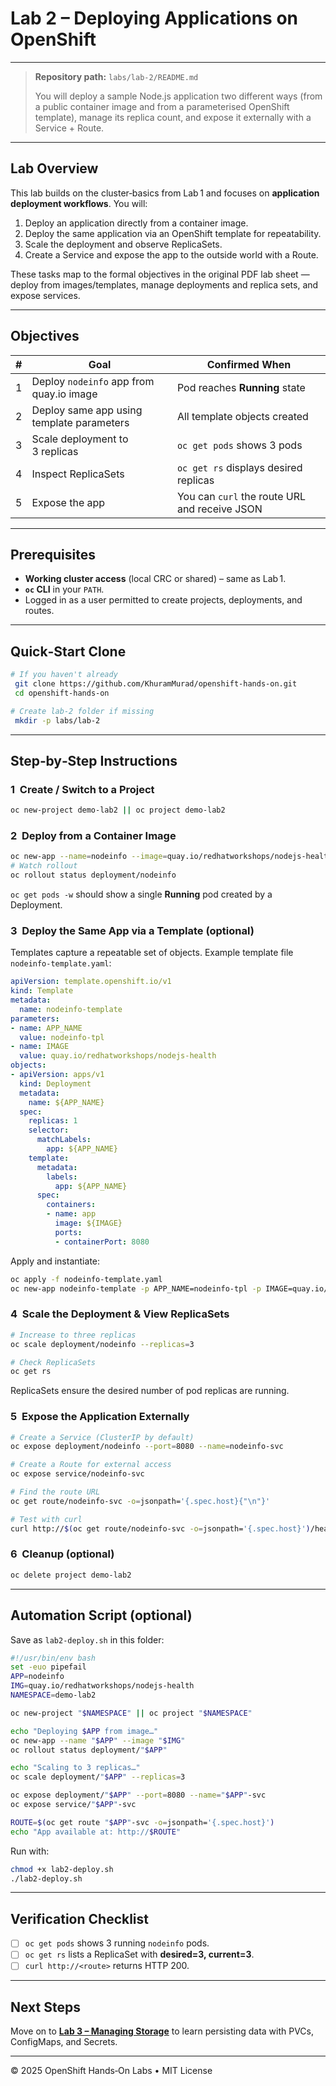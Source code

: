 # Lab 2 – Deploying Applications on OpenShift

---

> **Repository path:** `labs/lab-2/README.md`
>
> You will deploy a sample Node.js application two different ways (from a public container image and from a parameterised OpenShift template), manage its replica count, and expose it externally with a Service + Route.

---

## Lab Overview
This lab builds on the cluster‑basics from Lab 1 and focuses on **application deployment workflows**. You will:

1. Deploy an application directly from a container image. 
2. Deploy the same application via an OpenShift template for repeatability. 
3. Scale the deployment and observe ReplicaSets. 
4. Create a Service and expose the app to the outside world with a Route. 

These tasks map to the formal objectives in the original PDF lab sheet — deploy from images/templates, manage deployments and replica sets, and expose services.

---

## Objectives
| # | Goal | Confirmed When |
|---|------|---------------|
| 1 | Deploy `nodeinfo` app from quay.io image | Pod reaches **Running** state |
| 2 | Deploy same app using template parameters | All template objects created |
| 3 | Scale deployment to 3 replicas | `oc get pods` shows 3 pods |
| 4 | Inspect ReplicaSets | `oc get rs` displays desired replicas |
| 5 | Expose the app | You can `curl` the route URL and receive JSON |

---

## Prerequisites
* **Working cluster access** (local CRC or shared) – same as Lab 1.
* **`oc` CLI** in your `PATH`.
* Logged in as a user permitted to create projects, deployments, and routes.

---

## Quick‑Start Clone
```bash
# If you haven't already
 git clone https://github.com/KhuramMurad/openshift-hands-on.git
 cd openshift-hands-on

# Create lab‑2 folder if missing
 mkdir -p labs/lab-2
```

---

## Step‑by‑Step Instructions
### 1  Create / Switch to a Project
```bash
oc new-project demo-lab2 || oc project demo-lab2
```

### 2  Deploy from a Container Image
```bash
oc new-app --name=nodeinfo --image=quay.io/redhatworkshops/nodejs-health
# Watch rollout
oc rollout status deployment/nodeinfo
```
`oc get pods -w` should show a single **Running** pod created by a Deployment.

### 3  Deploy the Same App via a Template (optional)
Templates capture a repeatable set of objects. Example template file `nodeinfo-template.yaml`:
```yaml
apiVersion: template.openshift.io/v1
kind: Template
metadata:
  name: nodeinfo-template
parameters:
- name: APP_NAME
  value: nodeinfo-tpl
- name: IMAGE
  value: quay.io/redhatworkshops/nodejs-health
objects:
- apiVersion: apps/v1
  kind: Deployment
  metadata:
    name: ${APP_NAME}
  spec:
    replicas: 1
    selector:
      matchLabels:
        app: ${APP_NAME}
    template:
      metadata:
        labels:
          app: ${APP_NAME}
      spec:
        containers:
        - name: app
          image: ${IMAGE}
          ports:
          - containerPort: 8080
```
Apply and instantiate:
```bash
oc apply -f nodeinfo-template.yaml
oc new-app nodeinfo-template -p APP_NAME=nodeinfo-tpl -p IMAGE=quay.io/redhatworkshops/nodejs-health
```

### 4  Scale the Deployment & View ReplicaSets
```bash
# Increase to three replicas
oc scale deployment/nodeinfo --replicas=3

# Check ReplicaSets
oc get rs
```
ReplicaSets ensure the desired number of pod replicas are running.

### 5  Expose the Application Externally
```bash
# Create a Service (ClusterIP by default)
oc expose deployment/nodeinfo --port=8080 --name=nodeinfo-svc

# Create a Route for external access
oc expose service/nodeinfo-svc

# Find the route URL
oc get route/nodeinfo-svc -o=jsonpath='{.spec.host}{"\n"}'

# Test with curl
curl http://$(oc get route/nodeinfo-svc -o=jsonpath='{.spec.host}')/healthz
```

### 6  Cleanup (optional)
```bash
oc delete project demo-lab2
```

---

## Automation Script (optional)
Save as `lab2-deploy.sh` in this folder:
```bash
#!/usr/bin/env bash
set -euo pipefail
APP=nodeinfo
IMG=quay.io/redhatworkshops/nodejs-health
NAMESPACE=demo-lab2

oc new-project "$NAMESPACE" || oc project "$NAMESPACE"

echo "Deploying $APP from image…"
oc new-app --name "$APP" --image "$IMG"
oc rollout status deployment/"$APP"

echo "Scaling to 3 replicas…"
oc scale deployment/"$APP" --replicas=3

oc expose deployment/"$APP" --port=8080 --name="$APP"-svc
oc expose service/"$APP"-svc

ROUTE=$(oc get route "$APP"-svc -o=jsonpath='{.spec.host}')
echo "App available at: http://$ROUTE"
```
Run with:
```bash
chmod +x lab2-deploy.sh
./lab2-deploy.sh
```

---

## Verification Checklist
- [ ] `oc get pods` shows 3 running `nodeinfo` pods.
- [ ] `oc get rs` lists a ReplicaSet with **desired=3, current=3**.
- [ ] `curl http://<route>` returns HTTP 200.

---

## Next Steps
Move on to **[Lab 3 – Managing Storage](../lab-3/README.md)** to learn persisting data with PVCs, ConfigMaps, and Secrets.

---
© 2025 OpenShift Hands‑On Labs • MIT License
